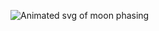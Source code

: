 ![Animated svg of moon phasing](https://raw.githubusercontent.com/skelebrina/skelebrina/release/assets/sky-banner-svg.svg)
